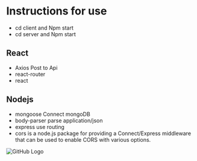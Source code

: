 # Instructions for use
- cd client and Npm start
- cd server and Npm start

## React
- Axios Post to Api
- react-router
- react

## Nodejs
- mongoose Connect mongoDB
- body-parser parse application/json
- express use routing
- cors is a node.js package for providing a Connect/Express middleware that can be used to enable CORS with various options.

![GitHub Logo](https://s5.gifyu.com/images/Screen-Recording-2563-01-20-at-08.55.39.gif)
